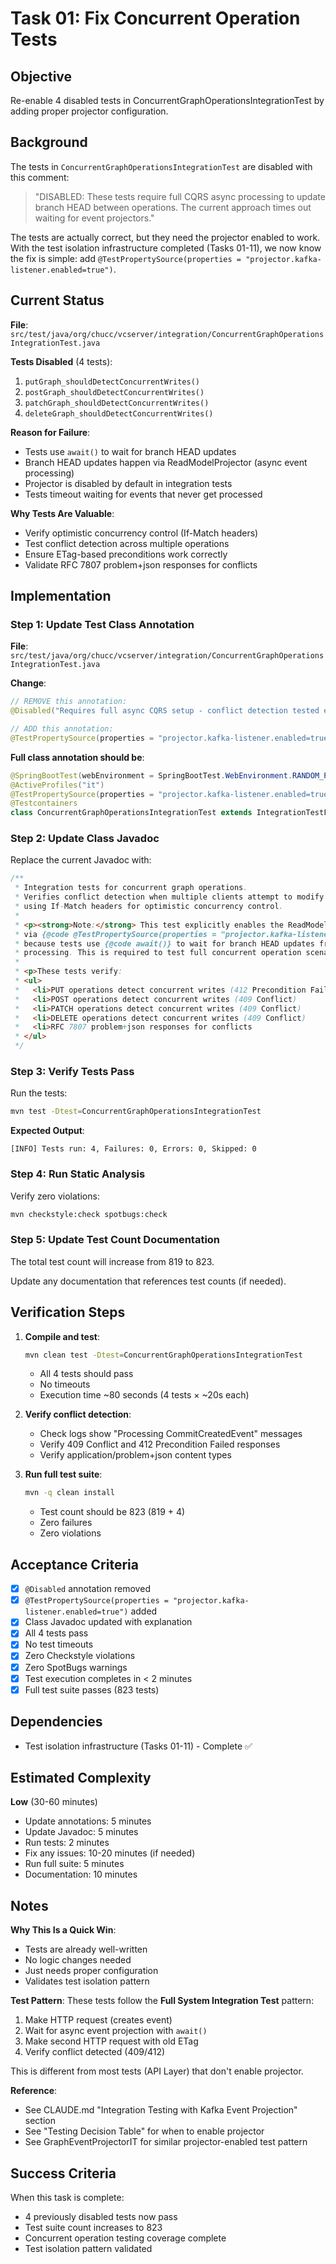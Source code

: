 # Task 01: Fix Concurrent Operation Tests

## Objective

Re-enable 4 disabled tests in ConcurrentGraphOperationsIntegrationTest by adding proper projector configuration.

## Background

The tests in `ConcurrentGraphOperationsIntegrationTest` are disabled with this comment:
> "DISABLED: These tests require full CQRS async processing to update branch HEAD between operations. The current approach times out waiting for event projectors."

The tests are actually correct, but they need the projector enabled to work. With the test isolation infrastructure completed (Tasks 01-11), we now know the fix is simple: add `@TestPropertySource(properties = "projector.kafka-listener.enabled=true")`.

## Current Status

**File**: `src/test/java/org/chucc/vcserver/integration/ConcurrentGraphOperationsIntegrationTest.java`

**Tests Disabled** (4 tests):
1. `putGraph_shouldDetectConcurrentWrites()`
2. `postGraph_shouldDetectConcurrentWrites()`
3. `patchGraph_shouldDetectConcurrentWrites()`
4. `deleteGraph_shouldDetectConcurrentWrites()`

**Reason for Failure**:
- Tests use `await()` to wait for branch HEAD updates
- Branch HEAD updates happen via ReadModelProjector (async event processing)
- Projector is disabled by default in integration tests
- Tests timeout waiting for events that never get processed

**Why Tests Are Valuable**:
- Verify optimistic concurrency control (If-Match headers)
- Test conflict detection across multiple operations
- Ensure ETag-based preconditions work correctly
- Validate RFC 7807 problem+json responses for conflicts

## Implementation

### Step 1: Update Test Class Annotation

**File**: `src/test/java/org/chucc/vcserver/integration/ConcurrentGraphOperationsIntegrationTest.java`

**Change**:
```java
// REMOVE this annotation:
@Disabled("Requires full async CQRS setup - conflict detection tested elsewhere")

// ADD this annotation:
@TestPropertySource(properties = "projector.kafka-listener.enabled=true")
```

**Full class annotation should be**:
```java
@SpringBootTest(webEnvironment = SpringBootTest.WebEnvironment.RANDOM_PORT)
@ActiveProfiles("it")
@TestPropertySource(properties = "projector.kafka-listener.enabled=true")
@Testcontainers
class ConcurrentGraphOperationsIntegrationTest extends IntegrationTestFixture {
```

### Step 2: Update Class Javadoc

Replace the current Javadoc with:
```java
/**
 * Integration tests for concurrent graph operations.
 * Verifies conflict detection when multiple clients attempt to modify the same graph
 * using If-Match headers for optimistic concurrency control.
 *
 * <p><strong>Note:</strong> This test explicitly enables the ReadModelProjector
 * via {@code @TestPropertySource(properties = "projector.kafka-listener.enabled=true")}
 * because tests use {@code await()} to wait for branch HEAD updates from async event
 * processing. This is required to test full concurrent operation scenarios.
 *
 * <p>These tests verify:
 * <ul>
 *   <li>PUT operations detect concurrent writes (412 Precondition Failed)
 *   <li>POST operations detect concurrent writes (409 Conflict)
 *   <li>PATCH operations detect concurrent writes (409 Conflict)
 *   <li>DELETE operations detect concurrent writes (409 Conflict)
 *   <li>RFC 7807 problem+json responses for conflicts
 * </ul>
 */
```

### Step 3: Verify Tests Pass

Run the tests:
```bash
mvn test -Dtest=ConcurrentGraphOperationsIntegrationTest
```

**Expected Output**:
```
[INFO] Tests run: 4, Failures: 0, Errors: 0, Skipped: 0
```

### Step 4: Run Static Analysis

Verify zero violations:
```bash
mvn checkstyle:check spotbugs:check
```

### Step 5: Update Test Count Documentation

The total test count will increase from 819 to 823.

Update any documentation that references test counts (if needed).

## Verification Steps

1. **Compile and test**:
   ```bash
   mvn clean test -Dtest=ConcurrentGraphOperationsIntegrationTest
   ```
   - All 4 tests should pass
   - No timeouts
   - Execution time ~80 seconds (4 tests × ~20s each)

2. **Verify conflict detection**:
   - Check logs show "Processing CommitCreatedEvent" messages
   - Verify 409 Conflict and 412 Precondition Failed responses
   - Verify application/problem+json content types

3. **Run full test suite**:
   ```bash
   mvn -q clean install
   ```
   - Test count should be 823 (819 + 4)
   - Zero failures
   - Zero violations

## Acceptance Criteria

- [x] `@Disabled` annotation removed
- [x] `@TestPropertySource(properties = "projector.kafka-listener.enabled=true")` added
- [x] Class Javadoc updated with explanation
- [x] All 4 tests pass
- [x] No test timeouts
- [x] Zero Checkstyle violations
- [x] Zero SpotBugs warnings
- [x] Test execution completes in < 2 minutes
- [x] Full test suite passes (823 tests)

## Dependencies

- Test isolation infrastructure (Tasks 01-11) - Complete ✅

## Estimated Complexity

**Low** (30-60 minutes)
- Update annotations: 5 minutes
- Update Javadoc: 5 minutes
- Run tests: 2 minutes
- Fix any issues: 10-20 minutes (if needed)
- Run full suite: 5 minutes
- Documentation: 10 minutes

## Notes

**Why This Is a Quick Win**:
- Tests are already well-written
- No logic changes needed
- Just needs proper configuration
- Validates test isolation pattern

**Test Pattern**:
These tests follow the **Full System Integration Test** pattern:
1. Make HTTP request (creates event)
2. Wait for async event projection with `await()`
3. Make second HTTP request with old ETag
4. Verify conflict detected (409/412)

This is different from most tests (API Layer) that don't enable projector.

**Reference**:
- See CLAUDE.md "Integration Testing with Kafka Event Projection" section
- See "Testing Decision Table" for when to enable projector
- See GraphEventProjectorIT for similar projector-enabled test pattern

## Success Criteria

When this task is complete:
- 4 previously disabled tests now pass
- Test suite count increases to 823
- Concurrent operation testing coverage complete
- Test isolation pattern validated
